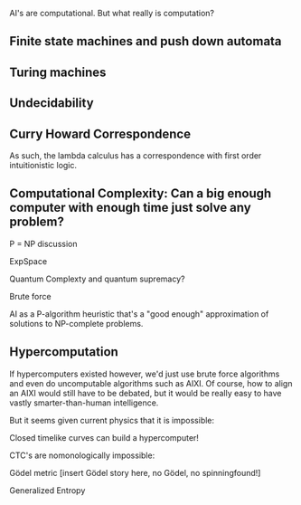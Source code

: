 

AI's are computational. But what really is computation? 

## Finite state machines and push down automata




## Turing machines


## Undecidability



## Curry Howard Correspondence
As such, the lambda calculus has a correspondence with first order intuitionistic logic.





## Computational Complexity: Can a big enough computer with enough time just solve any problem?



P = NP discussion

ExpSpace

Quantum Complexty and quantum supremacy?

Brute force

AI as a P-algorithm heuristic that's a "good enough" approximation of solutions to NP-complete problems.



## Hypercomputation

If hypercomputers existed however, we'd just use brute force algorithms and even do uncomputable algorithms such as AIXI. Of course, how to align an AIXI would still have to be debated, but it would be really easy to have vastly smarter-than-human intelligence.


But it seems given current physics that it is impossible:

Closed timelike curves can build a hypercomputer!

CTC's are nomonologically impossible:

Gödel metric [insert Gödel story here, no Gödel, no spinningfound!]

Generalized Entropy




